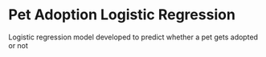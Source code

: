 # Pet Adoption Logistic Regression
Logistic regression model developed to predict whether a pet gets adopted or not
